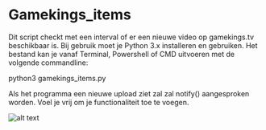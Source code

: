 # Gamekings_items

Dit script checkt met een interval of er een nieuwe video op gamekings.tv beschikbaar is. 
Bij gebruik moet je Python 3.x installeren en gebruiken. Het bestand kan je vanaf Terminal, Powershell of CMD uitvoeren met de volgende commandline:

python3 gamekings_items.py

Als het programma een nieuwe upload ziet zal zal notify() aangesproken worden. 
Voel je vrij om je functionaliteit toe te voegen.

![alt text](https://i.imgur.com/U6JOU4z.png)

